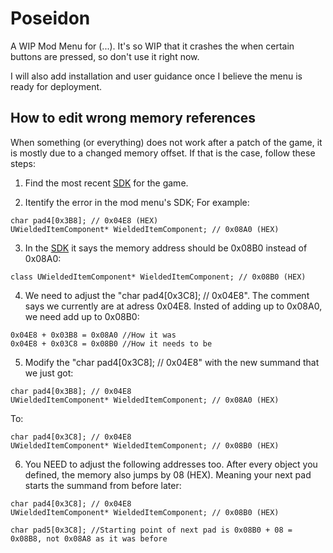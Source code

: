 # Poseidon

A WIP Mod Menu for (...). It's so WIP that it crashes the when certain buttons are pressed, so don't use it right now. 

I will also add installation and user guidance once I believe the menu is ready for deployment.

## How to edit wrong memory references

When something (or everything) does not work after a patch of the game, it is mostly due to a changed memory offset. If that is the case, follow these steps:

1. Find the most recent [SDK](https://github.com/pubgsdk) for the game.

2. Itentify the error in the mod menu's SDK; For example:
```
char pad4[0x3B8]; // 0x04E8 (HEX)
UWieldedItemComponent* WieldedItemComponent; // 0x08A0 (HEX)
```

3. In the [SDK](https://github.com/pubgsdk) it says the memory address should be 0x08B0 instead of 0x08A0:
```
class UWieldedItemComponent* WieldedItemComponent; // 0x08B0 (HEX)
```

4. We need to adjust the "char pad4[0x3C8]; // 0x04E8". The comment says we currently are at adress 0x04E8. Insted of adding up to 0x08A0, we need add up to 0x08B0:
```
0x04E8 + 0x03B8 = 0x08A0 //How it was
0x04E8 + 0x03C8 = 0x08B0 //How it needs to be
```

5. Modify the "char pad4[0x3C8]; // 0x04E8" with the new summand that we just got:
```
char pad4[0x3B8]; // 0x04E8
UWieldedItemComponent* WieldedItemComponent; // 0x08A0 (HEX)
```
To:
```
char pad4[0x3C8]; // 0x04E8
UWieldedItemComponent* WieldedItemComponent; // 0x08B0 (HEX)
```

6. You NEED to adjust the following addresses too. After every object you defined, the memory also jumps by 08 (HEX). Meaning your next pad starts the summand from before later:
```
char pad4[0x3C8]; // 0x04E8
UWieldedItemComponent* WieldedItemComponent; // 0x08B0 (HEX)

char pad5[0x3C8]; //Starting point of next pad is 0x08B0 + 08 = 0x08B8, not 0x08A8 as it was before
```